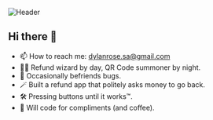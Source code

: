 ![Header](https://github.com/user-attachments/assets/623a1af6-2693-4896-817d-2b0429dade98)

## Hi there 👋
- 📫 How to reach me: dylanrose.sa@gmail.com
- 🧑‍💻 Refund wizard by day, QR Code summoner by night.
- 🐞 Occasionally befriends bugs.
- 🪄 Built a refund app that politely asks money to go back.
- 🛠️ Pressing buttons until it works™.
- 🐛 Will code for compliments (and coffee).
<!--
**Ctrl-Alt-Tea/Ctrl-Alt-Tea** is a ✨ _special_ ✨ repository because its `README.md` (this file) appears on your GitHub profile.

Here are some ideas to get you started:

- 🔭 I’m currently working on ...
- 🌱 I’m currently learning ...
- 👯 I’m looking to collaborate on ...
- 🤔 I’m looking for help with ...
- 💬 Ask me about ...
- 📫 How to reach me: ...
- 😄 Pronouns: ...
- ⚡ Fun fact: ...
-->
